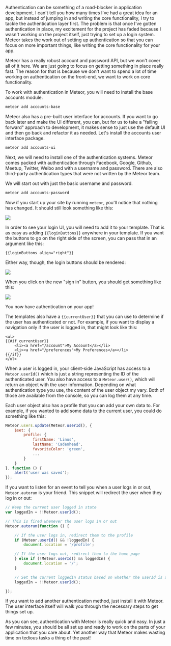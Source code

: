 Authentication can be something of a road-blocker in application development. I can't tell you how many times I've had a great idea for an app, but instead of jumping in and writing the core functionality, I try to tackle the authentication layer first. The problem is that once I've gotten authentication in place, my excitement for the project has faded because I wasn't working on the project itself, just trying to set up a login system. Meteor takes the work out of setting up authentication so that you can focus on more important things, like writing the core functionality for your app.

<!-- more -->

Meteor has a really robust account and password API, but we won't cover all of it here. We are just going to focus on getting something in place really fast. The reason for that is because we don't want to spend a lot of time working on authentication on the front-end, we want to work on core functionality.

To work with authentication in Meteor, you will need to install the base accounts module.

```bash
meteor add accounts-base
```

Meteor also has a pre-built user interface for accounts. If you want to go back later and make the UI different, you can, but for us to take a "failing forward" approach to development, it makes sense to just use the default UI and then go back and refactor it as needed. Let's install the accounts user interface package.

```bash
meteor add accounts-ui
```

Next, we will need to install one of the authentication systems. Meteor comes packed with authentication through Facebook, Google, Github, Meetup, Twitter, Weibo and with a username and password. There are also third-party authentication types that were not written by the Meteor team.

We will start out with just the basic username and password.

```bash
meteor add accounts-password
```

Now if you start up your site by running `meteor`, you'll notice that nothing has changed. It should still look something like this:

![](/images/blog/meteorauth.png)

In order to see your login UI, you will need to add it to your template. That is as easy as adding `{{loginButtons}}` anywhere in your template. If you want the buttons to go on the right side of the screen, you can pass that in an argument like this:

```html4strict
{{loginButtons align="right"}}
```

Either way, though, the login buttons should be rendered:

![](/images/blog/meteorauth2.png)

When you click on the new "sign in" button, you should get something like this:

![](/images/blog/meteorauth3.png)

You now have authentication on your app!

The templates also have a `{{currentUser}}` that you can use to determine if the user has authenticated or not. For example, if you want to display a navigation only if the user is logged in, that might look like this:

```html4strict
<ul>
{{#if currentUser}}
    <li><a href="/account">My Account</a></li>
    <li><a href="/preferences">My Preferences</a></li>
{{/if}}
</ul>
```

When a user is logged in, your client-side JavaScript has access to a `Meteor.userId()` which is just a string representing the ID of the authenticated user. You also have access to a `Meteor.user()`, which will return an object with the user information. Depending on what authentication type you use, the content of the user object my vary. Both of those are available from the console, so you can log them at any time.

Each user object also has a profile that you can add your own data to. For example, if you wanted to add some data to the current user, you could do something like this:

```js
Meteor.users.update(Meteor.userId(), {
    $set: {
        profile: {
            firstName: 'Linus',
            lastName: 'Cadenhead',
            favoriteColor: 'green',
            ...
        }
    }
}, function () {
    alert('user was saved');
});
```

If you want to listen for an event to tell you when a user logs in or out, `Meteor.autorun` is your friend. This snippet will redirect the user when they log in or out:

```js
// Keep the current user logged in state
var loggedIn = !!Meteor.userId();

// This is fired whenever the user logs in or out
Meteor.autorun(function () {

    // If the user logs in, redirect them to the profile
    if (Meteor.userId() && !loggedIn) {
        document.location = '/profile';

    // If the user logs out, redirect them to the home page
    } else if (!Meteor.userId() && loggedIn) {
        document.location = '/';
    }

    // Set the current loggedIn status based on whether the userId is available or not
    loggedIn = !!Meteor.userId();

});
```

If you want to add another authentication method, just install it with Meteor. The user interface itself will walk you through the necessary steps to get things set up.

As you can see, authentication with Meteor is really quick and easy. In just a few minutes, you should be all set up and ready to work on the parts of your application that you care about. Yet another way that Meteor makes wasting time on tedious tasks a thing of the past!